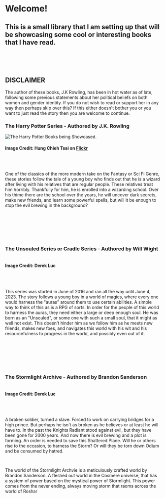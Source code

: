 <!DOCTYPE html>
<html>
  <head>
    <title> Some interesting Fantasy books to read.</title>
  </head>
  <body>
    <h1>
      Welcome!
    </h1>
    <h2>
      This is a small library that I am setting up that will be showcasing some cool or interesting books that I have read.
    </h2>
    <br>
    <br>
    <br>
    <h2>
      <strong> DISCLAIMER </strong>
    </h2>
    <p>
      The author of these books, J.K Rowling, has been in hot water as of late, following some previous statements about her political beliefs on both women and gender identity. If you do not wish to read or support her in any way then perhaps skip over this? If this either doesn't bother you or you want to just read the story then you are welcome to continue.
    </p>
    <h3>
      The Harry Potter Series - Authored by J.K. Rowling
    </h3>
    <img src="https://live.staticflickr.com/2174/2061292757_73e8ef5397_b.jpg" alt="The Harry Potter Books being Showcased.">
    <h4>
      Image Credit: Hung Chieh Tsai on <a href="https://www.flickr.com/photos/bibicall/2061292757" target="_blank">Flickr</a>
    </h4>
    <br>
    <br>
    <p>
      One of the classics of the more modern take on the Fantasy or Sci Fi Genre, these stories follow the tale of a young boy who finds out that he is a wizard after living with his relatives that are regular          people. These relatives treat him horribly. Thankfully for him, he is enrolled into a wizarding school. Over his thime there are the school over the years, he will uncover dark secrets, make new friends,          and learn some powerful spells, but will it be enough to stop the evil brewing in the background?
    </p>
    <br>
    <br>
    <br>
    <br>
    <br>
    <h3>
      The Unsouled Series or Cradle Series - Authored by Will Wight
    </h3>
    <!--REMEMBER TO ASK MR.MARCHANT HOW TO ADD THE IMAGE(S) FROM YOUR PHONE ONTO THE WEBSITE ALSO DON'T FORGET WAYBOUND-->
    <img src="" alt="">
    <h4>
      Image Credit: Derek Luc
    </h4>
    <br>
    <br>
    <p>
      This series was started in June of 2016 and ran all the way until June 4, 2023. The story follows a young boy in a world of magics, where every one would harness the "auras" around them to use certain abilities. A simple way to think of this as is a RPG of sorts. In order for the people of this world to harness the auras, they need either a large or deep enough soul. He was born as an "Unsouled", or some one with such a small soul, that it might as well not exist. This doesn't hinder him as we follow him as he meets new friends, makes new foes, and navigates this world with his wit and his resourcefulness to progress in the world, and possibly even out of it.
    </p>
    <br>
    <br>
    <br>
    <br>
    <br>
    <h3>
      The Stormlight Archive - Authored by Brandon Sanderson
    </h3>
    <!--REMEMBER TO TAKE PHOTOS OF THE STORMLIGHT ARCHIVE AND TO REMEMBER HOW TO INSERT THEM-->
    <img src="" alt="">
    <h4>
      Image Credit: Derek Luc
    </h4>
    <br>
    <br>
    <p>
      A broken soldier, turned a slave. Forced to work on carrying bridges for a high prince. But perhaps he isn't as broken as he believes or at least he will have to. In the past the Knights Radiant stood against evil, but they have been gone for 2000 years. And now there is evil brewing and a plot is forming. An order is needed to save this Shattered Plane. Will he or others rise to the occasion, to harness the Storm? Or will they be torn down Odium and be consumed by hatred.
    </p>
    <br>
    <p>
      The world of the Stormlight Archvie is a meticulously crafted world by Brandon Sanderson. A fleshed out world in the Cosmere universe, that has a system of power based on the mystical power of Stormlight. This power comes from the never ending, always moving storm that raoms across the world of Roshar
    </p>
  </body>
</html>
